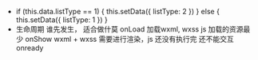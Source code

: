 -    if (this.data.listType == 1) {
        this.setData({
            listType: 2
        })
        } 
    else {
        this.setData({
            listType: 1
        })
    }
- 生命周期
    谁先发生， 适合做什莫
    onLoad 加载wxml, wxss js 加载的资源最少
    onShow wxml + wxss 需要进行渲染，js 还没有执行完 还不能交互
    onready